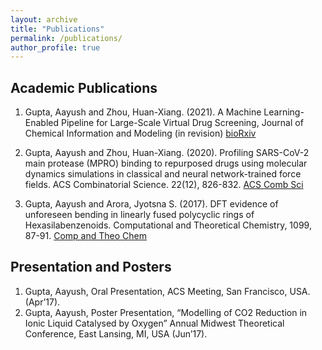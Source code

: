 ```yaml
---
layout: archive
title: "Publications"
permalink: /publications/
author_profile: true
---
```


## Academic Publications

1. Gupta, Aayush and Zhou, Huan-Xiang. (2021). A Machine Learning-Enabled Pipeline for Large-Scale Virtual Drug Screening, Journal of Chemical Information and Modeling (in revision)
[bioRxiv](https://www.biorxiv.org/content/10.1101/2021.06.20.449177v1.abstract)

3. Gupta, Aayush and Zhou, Huan-Xiang. (2020). Profiling SARS-CoV-2 main protease (MPRO) binding to repurposed drugs using molecular dynamics simulations in classical and neural network-trained force fields. ACS Combinatorial Science. 22(12), 826-832.
[ACS Comb Sci](https://pubs.acs.org/doi/abs/10.1021/acscombsci.0c00140)

4. Gupta, Aayush and Arora, Jyotsna S. (2017). DFT evidence of unforeseen bending in linearly fused polycyclic rings of Hexasilabenzenoids. Computational and Theoretical Chemistry, 1099, 87-91.
[Comp and Theo Chem](https://www.sciencedirect.com/science/article/abs/pii/S2210271X16304492)

## Presentation and Posters

1. Gupta, Aayush, Oral Presentation, ACS Meeting, San Francisco, USA. (Apr’17).
2. Gupta, Aayush, Poster Presentation, “Modelling of CO2 Reduction in Ionic Liquid Catalysed by Oxygen” Annual
Midwest Theoretical Conference, East Lansing, MI, USA (Jun’17).

